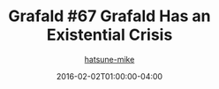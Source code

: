 ---
title: "Grafald #67 Grafald Has an Existential Crisis"
type: "image"
date: 2016-02-02T01:00:00-04:00
draft: false
categories:
- blog
- projects
- grafald
image_path: "../img/2016/67.png"
alt_text: ""
is_subpage: true
author: "[hatsune-mike](https://cohost.org/hatsune-mike)"
---